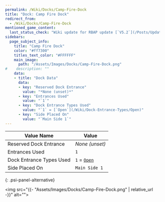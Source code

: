 ```yaml
---
permalink: /Wiki/Docks/Camp-Fire-Dock
title: "Dock: Camp Fire Dock"
redirect_from:
  - /Wiki/Docks/Camp-Fire-Dock
mentioned_game_content:
  last_status_check: "Wiki update for RBAP update [`V5.2`](/Posts/Update-Log/5-2-0)"
sidebars:
  page_subject_info:
    title: "Camp Fire Dock"
    color: "#ff7300"
    titles_text_color: "#FFFFFF"
    main_image:
      path: "/Assets/Images/Docks/Camp-Fire-Dock.png"
#    description: ""
    data:
    - title: "Dock Data"
      data:
      - key: "Reserved Dock Entrance"
        value: "*None (unset)*"
      - key: "Entrances Used"
        value: "`1`"
      - key: "Dock Entrance Types Used"
        value: "`1` = [`Open`](/Wiki/Dock-Entrance-Types/Open)"
      - key: "Side Placed On"
        value: "`Main Side 1`"
---
```




| Value Name               | Value |
|-|-|
| Reserved Dock Entrance   | *None (unset)* |
| Entrances Used           | `1` |
| Dock Entrance Types Used | `1` = [`Open`](/Wiki/Dock-Entrance-Types/Open) |
| Side Placed On           | `Main Side 1` |
{: .psi-panel-alternative}

<img src="{{- "Assets/Images/Docks/Camp-Fire-Dock.png" | relative_url -}}" alt="">